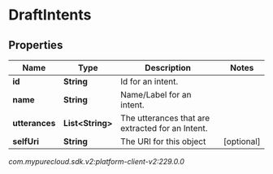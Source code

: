 # DraftIntents


## Properties

| Name | Type | Description | Notes |
| ------------ | ------------- | ------------- | ------------- |
| **id** | **String** | Id for an intent. |  |
| **name** | **String** | Name/Label for an intent. |  |
| **utterances** | **List&lt;String&gt;** | The utterances that are extracted for an Intent. |  |
| **selfUri** | **String** | The URI for this object |  [optional] |




_com.mypurecloud.sdk.v2:platform-client-v2:229.0.0_
